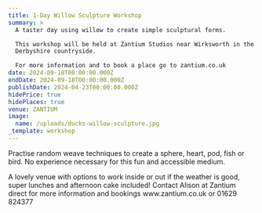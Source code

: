 ```yaml
---
title: 1-Day Willow Sculpture Workshop
summary: >
  A taster day using willow to create simple sculptural forms.

  This workshop will be held at Zantium Studios near Wirksworth in the beautiful
  Derbyshire countryside.

  For more information and to book a place go to zantium.co.uk
date: 2024-09-18T00:00:00.000Z
endDate: 2024-09-18T00:00:00.000Z
publishDate: 2024-04-23T00:00:00.000Z
hidePrice: true
hidePlaces: true
venue: ZANTIUM
image:
  name: /uploads/ducks-willow-sculpture.jpg
_template: workshop
---
```


Practise random weave techniques to create a sphere, heart, pod, fish or bird. No experience necessary for this fun and accessible medium.

A lovely venue with options to work inside or out if the weather is good, super lunches and afternoon cake included! Contact Alison at Zantium direct for more information and bookings  www\.zantium.co.uk or  01629 824377
